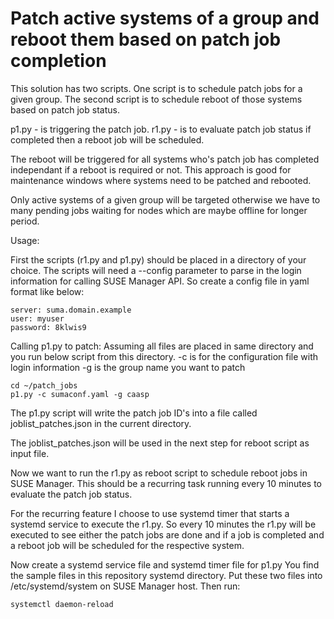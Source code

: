# Patch __active__ systems of a group and reboot them based on patch job completion

This solution has two scripts. One script is to schedule patch jobs for a given group. The second script is to schedule reboot of those systems based on patch job status.

p1.py - is triggering the patch job.
r1.py - is to evaluate patch job status if completed then a reboot job will be scheduled.

The reboot will be triggered for all systems who's patch job has completed independant if a reboot is required or not.
This approach is good for maintenance windows where systems need to be patched and rebooted.

Only active systems of a given group will be targeted otherwise we have to many pending jobs waiting for nodes which are maybe offline for longer period.

Usage:

First the scripts (r1.py and p1.py) should be placed in a directory of your choice.
The scripts will need a --config parameter to parse in the login information for calling SUSE Manager API. So create a config file in yaml format like below:
```
server: suma.domain.example
user: myuser
password: 8klwis9
```
Calling p1.py to patch:
Assuming all files are placed in same directory and you run below script from this directory.
-c is for the configuration file with login information
-g is the group name you want to patch

```
cd ~/patch_jobs
p1.py -c sumaconf.yaml -g caasp
```
The p1.py script will write the patch job ID's into a file called joblist_patches.json in the current directory.

The joblist_patches.json will be used in the next step for reboot script as input file.

Now we want to run the r1.py as reboot script to schedule reboot jobs in SUSE Manager. This should be a recurring task running every 10 minutes to evaluate the patch job status.

For the recurring feature I choose to use systemd timer that starts a systemd service to execute the r1.py. So every 10 minutes the r1.py will be executed to see either the patch jobs are done and if a job is completed and a reboot job will be scheduled for the respective system.

Now create a systemd service file and systemd timer file for p1.py
You find the sample files in this repository systemd directory. Put these two files into /etc/systemd/system on SUSE Manager host.
Then run:
```
systemctl daemon-reload
```

